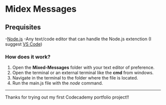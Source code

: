 # Midex Messages

## Prequisites

-[Node.js](https://nodejs.org/en/)
-Any text/code editor that can handle the Node.js extenction (I suggest [VS Code](https://code.visualstudio.com/))

### How does it work?

1. Open the **Mixed-Messages** folder with your text editor of preference.
2. Open the terminal or an external terminal like the **cmd** from windows.
3. Navigate in the terminal to the folder where the file is located.
4. Run the main.js file with the _node_ command.

---

Thanks for trying out my first Codecademy portfolio project!!
